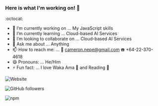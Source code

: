### Here is what I'm working on! 👋  
:octocat: 

- :construction: I’m currently working on ... My JavaScript skills
- 🌱 I’m currently learning ... Cloud-based AI Services
- 👯 I’m looking to collaborate on ... Cloud-based AI Services
- 💬 Ask me about ... Anything
- 📫 How to reach me: ... :incoming_envelope: cameron.nepe@gmail.com :telephone: +64-22-370-4618
- 😄 Pronouns: ... He/Him
- ⚡ Fun fact: ... I love Waka Ama :rowboat: and Reading :notebook_with_decorative_cover:
 

![Website](https://img.shields.io/website?up_message=Portfolio&url=https%3A%2F%2Fnepcam-portfolio.s3-ap-southeast-2.amazonaws.com%2FMyWebsite%2Findex.html) 

![GitHub followers](https://img.shields.io/github/followers/Nepcam?style=social)   

![npm](https://img.shields.io/npm/v/npm)
